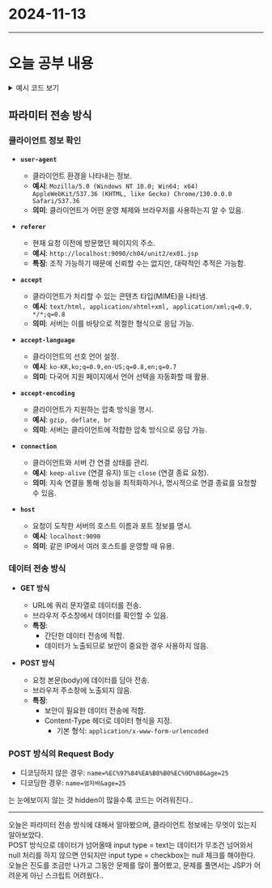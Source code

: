 # 2024-11-13
---

# 오늘 공부 내용

<details>
  <summary>예시 코드 보기</summary>

  ```java
  //여기에 코드를 작성

   ```

</details>

## 파라미터 전송 방식 

### 클라이언트 정보 확인
- **`user-agent`**
    - 클라이언트 환경을 나타내는 정보.
    - **예시**: `Mozilla/5.0 (Windows NT 10.0; Win64; x64) AppleWebKit/537.36 (KHTML, like Gecko) Chrome/130.0.0.0 Safari/537.36`
    - **의미**: 클라이언트가 어떤 운영 체제와 브라우저를 사용하는지 알 수 있음.

- **`referer`**
    - 현재 요청 이전에 방문했던 페이지의 주소.
    - **예시**: `http://localhost:9090/ch04/unit2/ex01.jsp`
    - **특징**: 조작 가능하기 때문에 신뢰할 수는 없지만, 대략적인 추적은 가능함.

- **`accept`**
    - 클라이언트가 처리할 수 있는 콘텐츠 타입(MIME)을 나타냄.
    - **예시**: `text/html, application/xhtml+xml, application/xml;q=0.9, */*;q=0.8`
    - **의미**: 서버는 이를 바탕으로 적절한 형식으로 응답 가능.

- **`accept-language`**
    - 클라이언트의 선호 언어 설정.
    - **예시**: `ko-KR,ko;q=0.9,en-US;q=0.8,en;q=0.7`
    - **의미**: 다국어 지원 페이지에서 언어 선택을 자동화할 때 활용.

- **`accept-encoding`**
    - 클라이언트가 지원하는 압축 방식을 명시.
    - **예시**: `gzip, deflate, br`
    - **의미**: 서버는 클라이언트에 적합한 압축 방식으로 응답 가능.

- **`connection`**
    - 클라이언트와 서버 간 연결 상태를 관리.
    - **예시**: `keep-alive` (연결 유지) 또는 `close` (연결 종료 요청).
    - **의미**: 지속 연결을 통해 성능을 최적화하거나, 명시적으로 연결 종료를 요청할 수 있음.

- **`host`**
    - 요청이 도착한 서버의 호스트 이름과 포트 정보를 명시.
    - **예시**: `localhost:9090`
    - **의미**: 같은 IP에서 여러 호스트를 운영할 때 유용.

### 데이터 전송 방식
- **GET 방식**
    - URL에 쿼리 문자열로 데이터를 전송.
    - 브라우저 주소창에서 데이터를 확인할 수 있음.
    - **특징**:
        - 간단한 데이터 전송에 적합.
        - 데이터가 노출되므로 보안이 중요한 경우 사용하지 않음.

- **POST 방식**
    - 요청 본문(body)에 데이터를 담아 전송.
    - 브라우저 주소창에 노출되지 않음.
    - **특징**:
        - 보안이 필요한 데이터 전송에 적합.
        - Content-Type 헤더로 데이터 형식을 지정.
            - 기본 형식: `application/x-www-form-urlencoded`

### POST 방식의 Request Body
- 디코딩하지 않은 경우: `name=%EC%97%84%EA%B8%B0%EC%9D%80&age=25`
- 디코딩한 경우: `name=엄자바&age=25`


<input type="hidden" name="operator">는 눈에보이지 않는 것
hidden이 많을수록 코드는 어려워진다.. 

--- 
오늘은 파라미터 전송 방식에 대해서 알아봤으며, 클라이언트 정보에는 무엇이 있는지 알아보았다. <br>
POST 방식으로 데이터가 넘어올때 input type = text는 데이터가 무조건 넘어와서 null 처리를 하지 않으면 안되지만
input type = checkbox는 null 체크를 해야한다.
오늘은 진도를 조금만 나가고 그동안 문제를 많이 풀어봤고, 문제를 풀면서는 JSP가 어려운게 아닌 스크립트 어려웠다..








